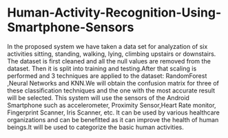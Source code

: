 # Human-Activity-Recognition-Using-Smartphone-Sensors

In the proposed system we have taken a data set for analyzation of six activities sitting, standing, walking, lying, climbing upstairs or downstairs. The dataset is first cleaned and all the null values are removed from
the dataset. Then it is split into training and testing.After that scaling is performed and 3 techniques are applied to the dataset: RandomForest ,Neural
Networks and KNN.We will obtain the confusion matrix for three of these classification techniques and the one with the most accurate result will be selected.
This system will use the sensors of the Android Smartphone such as accelerometer, Proximity Sensor,Heart Rate monitor, Fingerprint Scanner, Iris Scanner,
etc. It can be used by various healthcare organizations and can be benefitted as it can improve the health of human beings.It will be used to categorize the basic
human activities.
